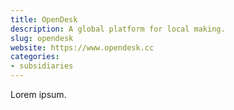 ```yaml
---
title: OpenDesk
description: A global platform for local making.
slug: opendesk
website: https://www.opendesk.cc
categories:
- subsidiaries
---
```


Lorem ipsum.
